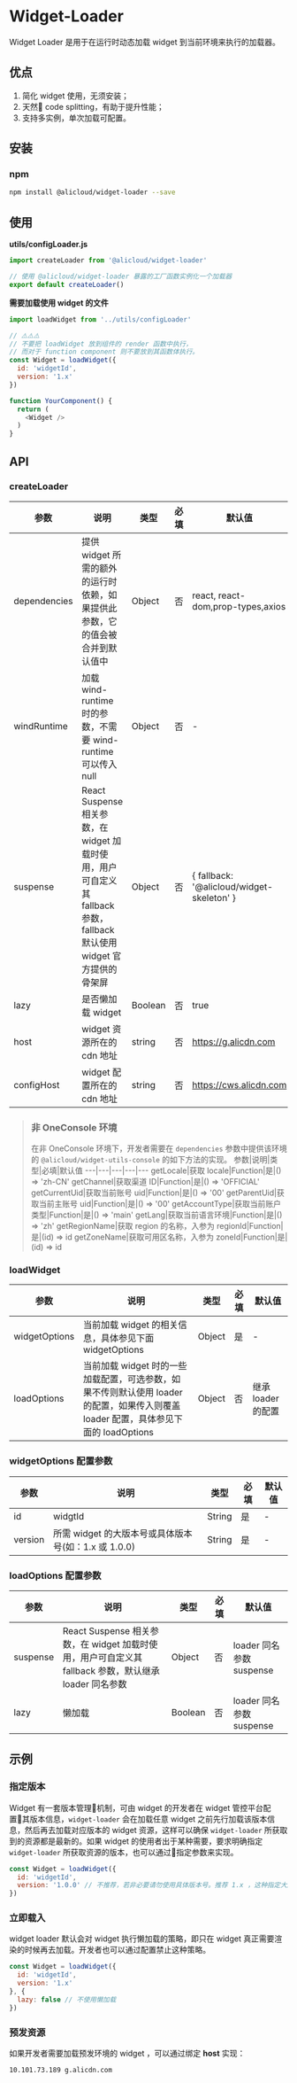 # Widget-Loader
Widget Loader 是用于在运行时动态加载 widget 到当前环境来执行的加载器。


## 优点
1. 简化 widget 使用，无须安装；
2. 天然 code splitting，有助于提升性能；
3. 支持多实例，单次加载可配置。

## 安装

### npm
```sh
npm install @alicloud/widget-loader --save
```

## 使用
**utils/configLoader.js**
```js
import createLoader from '@alicloud/widget-loader'

// 使用 @alicloud/widget-loader 暴露的工厂函数实例化一个加载器
export default createLoader()
```

**需要加载使用 widget 的文件**
```js
import loadWidget from '../utils/configLoader'

// ⚠️⚠️⚠️
// 不要把 loadWidget 放到组件的 render 函数中执行，
// 而对于 function component 则不要放到其函数体执行。
const Widget = loadWidget({
  id: 'widgetId',
  version: '1.x'
})

function YourComponent() {
  return (
    <Widget />
  )
}
```


## API
### createLoader
参数|说明|类型|必填|默认值
---|---|---|---|---
dependencies|提供 widget 所需的额外的运行时依赖，如果提供此参数，它的值会被合并到默认值中|Object|否|react, react-dom,prop-types,axios
windRuntime|加载 wind-runtime 时的参数，不需要 wind-runtime 可以传入 null|Object|否|-
suspense|React Suspense 相关参数，在 widget 加载时使用，用户可自定义其 fallback 参数，fallback 默认使用 widget 官方提供的骨架屏|Object|否|{ fallback: '@alicloud/widget-skeleton' }
lazy|是否懒加载 widget|Boolean|否|true
host|widget 资源所在的 cdn 地址|string|否|https://g.alicdn.com
configHost|widget 配置所在的 cdn 地址|string|否|https://cws.alicdn.com


> ### 非 OneConsole 环境
> 在非 OneConsole 环境下，开发者需要在 `dependencies` 参数中提供该环境的 `@alicloud/widget-utils-console` 的如下方法的实现。
> 参数|说明|类型|必填|默认值
> ---|---|---|---|---
> getLocale|获取 locale|Function|是|() => 'zh-CN'
> getChannel|获取渠道 ID|Function|是|() => 'OFFICIAL'
> getCurrentUid|获取当前账号 uid|Function|是|() => '00'
> getParentUid|获取当前主账号 uid|Function|是|() => '00'
> getAccountType|获取当前账户类型|Function|是|() => 'main'
> getLang|获取当前语言环境|Function|是|() => 'zh'
> getRegionName|获取 region 的名称，入参为 regionId|Function|是|(id) => id
> getZoneName|获取可用区名称，入参为 zoneId|Function|是|(id) => id


### loadWidget
参数|说明|类型|必填|默认值
---|---|---|---|---
widgetOptions|当前加载 widget 的相关信息，具体参见下面 widgetOptions|Object|是|-
loadOptions|当前加载 widget 时的一些加载配置，可选参数，如果不传则默认使用 loader 的配置，如果传入则覆盖 loader 配置，具体参见下面的 loadOptions|Object|否|继承 loader 的配置


### widgetOptions 配置参数
参数|说明|类型|必填|默认值
---|---|---|---|---
id|widgtId|String|是|-
version|所需 widget 的大版本号或具体版本号(如：1.x 或 1.0.0)|String|是|-


### loadOptions 配置参数
参数|说明|类型|必填|默认值
---|---|---|---|---
suspense|React Suspense 相关参数，在 widget 加载时使用，用户可自定义其 fallback 参数，默认继承 loader 同名参数|Object|否| loader 同名参数 suspense
lazy|懒加载|Boolean|否|loader 同名参数 suspense


## 示例
### 指定版本
Widget 有一套版本管理机制，可由 widget 的开发者在 widget 管控平台配置其版本信息，`widget-loader` 会在加载任意 widget 之前先行加载该版本信息，然后再去加载对应版本的 widget 资源，这样可以确保 `widget-loader` 所获取到的资源都是最新的。如果 widget 的使用者出于某种需要，要求明确指定 `widget-loader` 所获取资源的版本，也可以通过指定参数来实现。
```js
const Widget = loadWidget({
  id: 'widgetId',
  version: '1.0.0' // 不推荐，若非必要请勿使用具体版本号。推荐 1.x ，这种指定大版本且能获取小版本更新的加载方式。
})
```

### 立即载入
widget loader 默认会对 widget 执行懒加载的策略，即只在 widget 真正需要渲染的时候再去加载。开发者也可以通过配置禁止这种策略。
```js
const Widget = loadWidget({
  id: 'widgetId',
  version: '1.x'
}, {
  lazy: false // 不使用懒加载
})
```


### 预发资源
如果开发者需要加载预发环境的 widget ，可以通过绑定 **host** 实现：
```sh
10.101.73.189 g.alicdn.com
```

